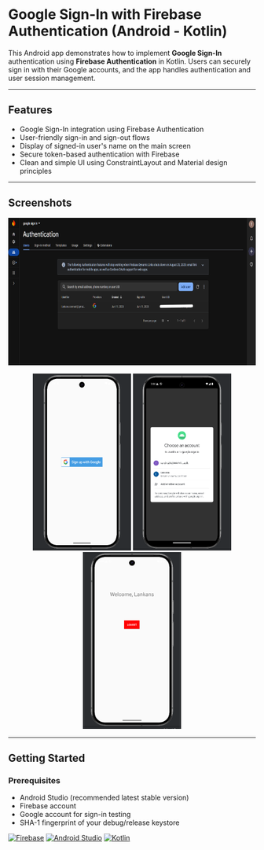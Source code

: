 # Google Sign-In with Firebase Authentication (Android - Kotlin)

This Android app demonstrates how to implement **Google Sign-In** authentication using **Firebase Authentication** in Kotlin. Users can securely sign in with their Google accounts, and the app handles authentication and user session management.

---

## Features

- Google Sign-In integration using Firebase Authentication  
- User-friendly sign-in and sign-out flows  
- Display of signed-in user's name on the main screen  
- Secure token-based authentication with Firebase  
- Clean and simple UI using ConstraintLayout and Material design principles  

---

## Screenshots
<p align="center"> <img src="screenshots/firebase_records.png" alt="Firebase Records" width="600" height="300"/> </p> <p align="center"> <img src="screenshots/homepage.png" alt="Homepage" width="200" height="360"/> <img src="screenshots/loginpage.png" alt="Login Page" width="200" height="360"/> <img src="screenshots/logoutpage.png" alt="Logout Page" width="200" height="360"/> </p>



---

## Getting Started

### Prerequisites

- Android Studio (recommended latest stable version)  
- Firebase account  
- Google account for sign-in testing  
- SHA-1 fingerprint of your debug/release keystore  

[![Firebase](https://img.shields.io/badge/firebase-ffca28?style=for-the-badge&logo=firebase&logoColor=black)](https://firebase.google.com/)  [![Android Studio](https://img.shields.io/badge/android--studio-3DDC84?style=for-the-badge&logo=android-studio&logoColor=white)](https://developer.android.com/studio)  [![Kotlin](https://img.shields.io/badge/kotlin-0095D5?style=for-the-badge&logo=kotlin&logoColor=white)](https://kotlinlang.org/)

